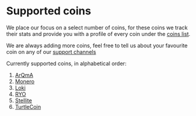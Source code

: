 # Supported coins

We place our focus on a select number of coins, for these coins we track their
stats and provide you with a profile of every coin under the <a href="/coins" class="text-primary">coins list</a>.

We are always adding more coins, feel free to tell us about your favourite coin on any
of our <a href="/connect" target="_blank" class="text-primary">support channels <i class="fa fa-fw fa-external-link"></i></a>

Currently supported coins, in alphabetical order:

1. <a href="https://arqma.com/" target="_blank" class="text-primary">ArQmA <i class="fa fa-fw fa-external-link"></i></a>
1. <a href="https://www.getmonero.org/" target="_blank" class="text-primary">Monero <i class="fa fa-fw fa-external-link"></i></a>
1. <a href="https://loki.network/" target="_blank" class="text-primary">Loki <i class="fa fa-fw fa-external-link"></i></a>
1. <a href="https://ryo-currency.com/" target="_blank" class="text-primary">RYO <i class="fa fa-fw fa-external-link"></i></a>
1. <a href="https://stellite.cash/" target="_blank" class="text-primary">Stellite <i class="fa fa-fw fa-external-link"></i></a>
1. <a href="https://turtlecoin.lol/" target="_blank" class="text-primary">TurtleCoin <i class="fa fa-fw fa-external-link"></i></a>




